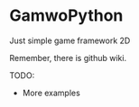 # GamwoPython
Just simple game framework 2D

Remember, there is github wiki.

TODO:
  - More examples
